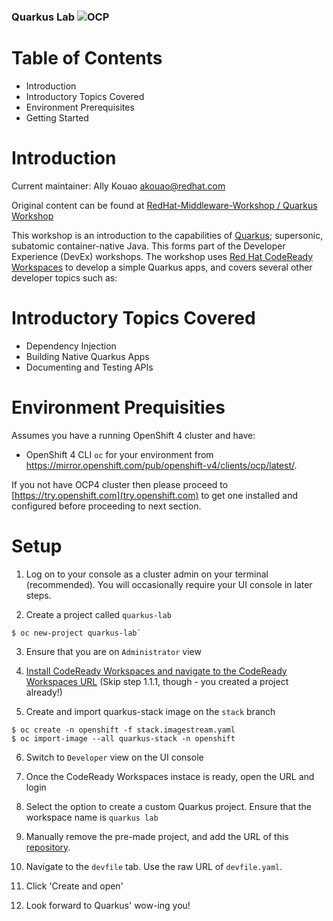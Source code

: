 ### Quarkus Lab ![OCP](https://img.shields.io/badge/OCP-4.4.3-green)

# Table of Contents
 * Introduction
 * Introductory Topics Covered
 * Environment Prerequisites
 * Getting Started

# Introduction

Current maintainer: Ally Kouao <akouao@redhat.com>

Original content can be found at [RedHat-Middleware-Workshop / Quarkus Workshop](https://github.com/RedHat-Middleware-Workshops/quarkus-workshop)

This workshop is an introduction to the capabilities of [Quarkus](https://quarkus.io); supersonic, subatomic container-native Java. This forms part of the Developer Experience (DevEx) workshops. The workshop uses [Red Hat CodeReady Workspaces](https://www.redhat.com/en/technologies/jboss-middleware/codeready-workspaces) to develop a simple Quarkus apps, and covers several other developer topics such as:

# Introductory Topics Covered

* Dependency Injection
* Building Native Quarkus Apps
* Documenting and Testing APIs

# Environment Prequisities

Assumes you have a running OpenShift 4 cluster and have:

- OpenShift 4 CLI `oc` for your environment from https://mirror.openshift.com/pub/openshift-v4/clients/ocp/latest/.

If you not have OCP4 cluster then please proceed to [https://try.openshift.com](try.openshift.com) to get one installed and configured before proceeding to next section.

# Setup

1. Log on to your console as a cluster admin on your terminal (recommended). You will occasionally require your UI console in later steps.

2. Create a project called `quarkus-lab`
```
$ oc new-project quarkus-lab`
```

3. Ensure that you are on `Administrator` view

4. [Install CodeReady Workspaces and navigate to the CodeReady Workspaces URL](https://access.redhat.com/documentation/en-us/red_hat_codeready_workspaces/2.0/html/installation_guide/installing-codeready-workspaces-on-ocp-4_crw) (Skip step 1.1.1, though - you created a project already!)

5. Create and import quarkus-stack image on the `stack` branch
```
$ oc create -n openshift -f stack.imagestream.yaml
$ oc import-image --all quarkus-stack -n openshift
```

6. Switch to `Developer` view on the UI console

7. Once the CodeReady Workspaces instace is ready, open the URL and login

8. Select the option to create a custom Quarkus project. Ensure that the workspace name is `quarkus lab`

9. Manually remove the pre-made project, and add the URL of this [repository](https://github.com/akouao/quarkus-lab).

10. Navigate to the `devfile` tab. Use the raw URL of `devfile.yaml`.

11. Click 'Create and open'

12. Look forward to Quarkus' wow-ing you!